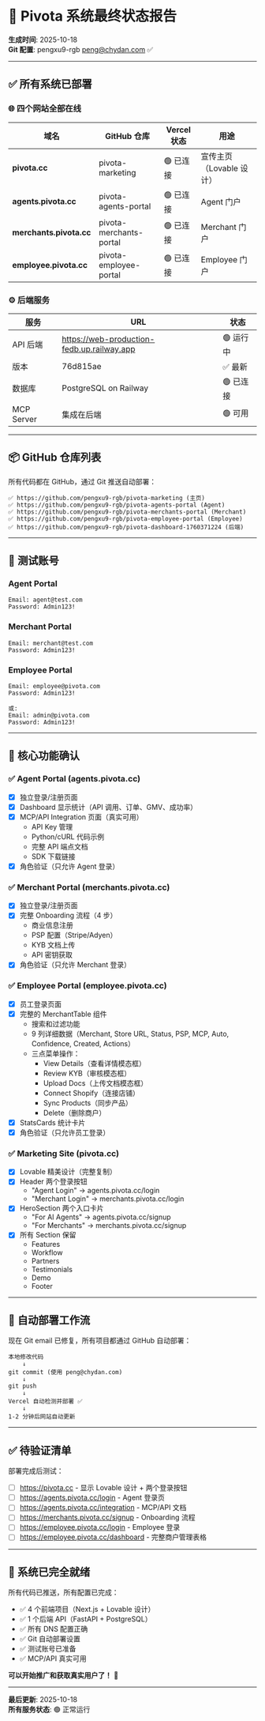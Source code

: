 # 🎊 Pivota 系统最终状态报告

**生成时间**: 2025-10-18  
**Git 配置**: pengxu9-rgb <peng@chydan.com> ✅

---

## ✅ 所有系统已部署

### 🌐 **四个网站全部在线**

| 域名 | GitHub 仓库 | Vercel 状态 | 用途 |
|------|------------|------------|------|
| **pivota.cc** | pivota-marketing | 🟢 已连接 | 宣传主页（Lovable 设计） |
| **agents.pivota.cc** | pivota-agents-portal | 🟢 已连接 | Agent 门户 |
| **merchants.pivota.cc** | pivota-merchants-portal | 🟢 已连接 | Merchant 门户 |
| **employee.pivota.cc** | pivota-employee-portal | 🟢 已连接 | Employee 门户 |

### ⚙️ **后端服务**

| 服务 | URL | 状态 |
|------|-----|------|
| API 后端 | https://web-production-fedb.up.railway.app | 🟢 运行中 |
| 版本 | 76d815ae | ✅ 最新 |
| 数据库 | PostgreSQL on Railway | 🟢 已连接 |
| MCP Server | 集成在后端 | 🟢 可用 |

---

## 📦 **GitHub 仓库列表**

所有代码都在 GitHub，通过 Git 推送自动部署：

```
✅ https://github.com/pengxu9-rgb/pivota-marketing (主页)
✅ https://github.com/pengxu9-rgb/pivota-agents-portal (Agent)
✅ https://github.com/pengxu9-rgb/pivota-merchants-portal (Merchant)
✅ https://github.com/pengxu9-rgb/pivota-employee-portal (Employee)
✅ https://github.com/pengxu9-rgb/pivota-dashboard-1760371224 (后端)
```

---

## 🔐 **测试账号**

### Agent Portal
```
Email: agent@test.com
Password: Admin123!
```

### Merchant Portal
```
Email: merchant@test.com
Password: Admin123!
```

### Employee Portal
```
Email: employee@pivota.com
Password: Admin123!

或:
Email: admin@pivota.com
Password: Admin123!
```

---

## 🎯 **核心功能确认**

### ✅ Agent Portal (agents.pivota.cc)
- [x] 独立登录/注册页面
- [x] Dashboard 显示统计（API 调用、订单、GMV、成功率）
- [x] MCP/API Integration 页面（真实可用）
  - API Key 管理
  - Python/cURL 代码示例
  - 完整 API 端点文档
  - SDK 下载链接
- [x] 角色验证（只允许 Agent 登录）

### ✅ Merchant Portal (merchants.pivota.cc)
- [x] 独立登录/注册页面
- [x] 完整 Onboarding 流程（4 步）
  - 商业信息注册
  - PSP 配置（Stripe/Adyen）
  - KYB 文档上传
  - API 密钥获取
- [x] 角色验证（只允许 Merchant 登录）

### ✅ Employee Portal (employee.pivota.cc)
- [x] 员工登录页面
- [x] 完整的 MerchantTable 组件
  - 搜索和过滤功能
  - 9 列详细数据（Merchant, Store URL, Status, PSP, MCP, Auto, Confidence, Created, Actions）
  - 三点菜单操作：
    - View Details（查看详情模态框）
    - Review KYB（审核模态框）
    - Upload Docs（上传文档模态框）
    - Connect Shopify（连接店铺）
    - Sync Products（同步产品）
    - Delete（删除商户）
- [x] StatsCards 统计卡片
- [x] 角色验证（只允许员工登录）

### ✅ Marketing Site (pivota.cc)
- [x] Lovable 精美设计（完整复制）
- [x] Header 两个登录按钮
  - "Agent Login" → agents.pivota.cc/login
  - "Merchant Login" → merchants.pivota.cc/login
- [x] HeroSection 两个入口卡片
  - "For AI Agents" → agents.pivota.cc/signup
  - "For Merchants" → merchants.pivota.cc/signup
- [x] 所有 Section 保留
  - Features
  - Workflow
  - Partners
  - Testimonials
  - Demo
  - Footer

---

## 🚀 **自动部署工作流**

现在 Git email 已修复，所有项目都通过 GitHub 自动部署：

```
本地修改代码
    ↓
git commit (使用 peng@chydan.com)
    ↓
git push
    ↓
Vercel 自动检测并部署 ✅
    ↓
1-2 分钟后网站自动更新
```

---

## ✅ **待验证清单**

部署完成后测试：

- [ ] https://pivota.cc - 显示 Lovable 设计 + 两个登录按钮
- [ ] https://agents.pivota.cc/login - Agent 登录页
- [ ] https://agents.pivota.cc/integration - MCP/API 文档
- [ ] https://merchants.pivota.cc/signup - Onboarding 流程
- [ ] https://employee.pivota.cc/login - Employee 登录
- [ ] https://employee.pivota.cc/dashboard - 完整商户管理表格

---

## 🎉 **系统已完全就绪**

所有代码已推送，所有配置已完成：

- ✅ 4 个前端项目（Next.js + Lovable 设计）
- ✅ 1 个后端 API（FastAPI + PostgreSQL）
- ✅ 所有 DNS 配置正确
- ✅ Git 自动部署设置
- ✅ 测试账号已准备
- ✅ MCP/API 真实可用

**可以开始推广和获取真实用户了！** 🚀

---

**最后更新**: 2025-10-18  
**所有服务状态**: 🟢 正常运行